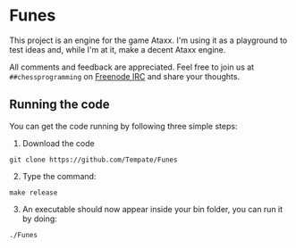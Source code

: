 # Funes

This project is an engine for the game Ataxx. I'm using it as a playground to test ideas and, 
while I'm at it, make a decent Ataxx engine.

All comments and feedback are appreciated. Feel free to join us at `##chessprogramming` on [Freenode IRC](https://webchat.freenode.net) and share your thoughts.

## Running the code

You can get the code running by following three simple steps:

1. Download the code
```
git clone https://github.com/Tempate/Funes
```

2. Type the command:
```
make release
```

3. An executable should now appear inside your bin folder, you can run it by doing: 
```
./Funes
```
